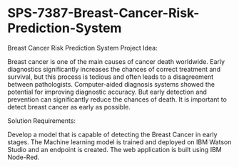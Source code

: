 # SPS-7387-Breast-Cancer-Risk-Prediction-System
Breast Cancer Risk Prediction System
Project Idea:

Breast cancer is one of the main causes of cancer death worldwide. Early diagnostics significantly increases the chances of correct treatment and survival, but this process is tedious and often leads to a disagreement between pathologists. Computer-aided diagnosis systems showed the potential for improving diagnostic accuracy. But early detection and prevention can significantly reduce the chances of death. It is important to detect breast cancer as early as possible.

Solution Requirements:

Develop a model that is capable of detecting the Breast Cancer in early stages. The Machine learning model is trained and deployed on IBM Watson Studio and an endpoint is created. The web application is built using IBM Node-Red.
